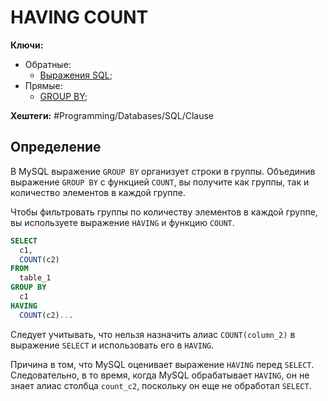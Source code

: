 
# HAVING COUNT

**Ключи:**
- Обратные:
	- [Выражения SQL](sql-clause);
- Прямые:
	- [GROUP BY](group-by-clause);


**Хештеги:** #Programming/Databases/SQL/Clause

## Определение

В MySQL выражение `GROUP BY` организует строки в группы. Объединив выражение `GROUP BY` с функцией `COUNT`, вы получите как группы, так и количество элементов в каждой группе.

Чтобы фильтровать группы по количеству элементов в каждой группе, вы используете выражение `HAVING` и функцию `COUNT`.

```sql
SELECT 
  c1, 
  COUNT(c2) 
FROM 
  table_1 
GROUP BY 
  c1
HAVING 
  COUNT(c2)...
```

Следует учитывать, что нельзя назначить алиас `COUNT(column_2)` в  выражение `SELECT` и использовать его в `HAVING`.

Причина в том, что MySQL оценивает выражение `HAVING` перед `SELECT`. Следовательно, в то время, когда MySQL обрабатывает `HAVING`, он не знает алиас столбца `count_c2`, поскольку он еще не обработал `SELECT`.
